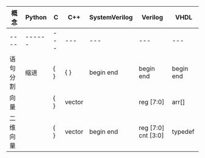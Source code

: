 |       概念        |       Python      |       C       |       C++     |       SystemVerilog   |       Verilog         |       VHDL        |
|       ----        |       ------      |       ---     |       ---     |       ---             |       ---             |       ---         |
|       ----        |       ------      |       ---     |       ---     |       ---             |       ---             |       ---         |
|       语句分割    |       缩进        |       { }     |       { }     |       begin end       |       begin end       |       begin end   |
|       向量        |                   |       { }     |       vector  |                       |       reg [7:0]       |       arr[]   |
|       二维向量    |                   |       { }     |       vector  |       begin end       | reg [7:0] cnt [3:0]   |       typedef   |